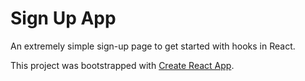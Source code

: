 # Sign Up App

An extremely simple sign-up page to get started with hooks in React.

This project was bootstrapped with [Create React App](https://github.com/facebook/create-react-app).
